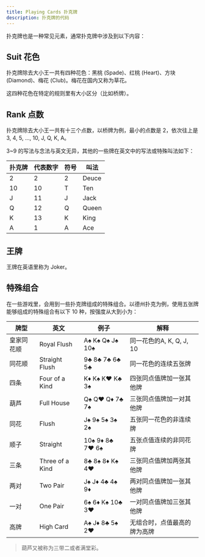 ```yaml
---
title: Playing Cards 扑克牌
description: 扑克牌的代码
---
```


扑克牌也是一种常见元素，通常扑克牌中涉及到以下内容：

## Suit 花色

扑克牌除去大小王一共有四种花色：黑桃 (Spade)、红桃 (Heart)、方块 (Diamond)、梅花 (Club)。梅花在国内又称为草花。

这四种花色在特定的规则里有大小区分（比如桥牌）。

## Rank 点数

扑克牌除去大小王一共有十三个点数，以桥牌为例，最小的点数是 2，依次往上是 3, 4, 5, ..., 10, J, Q, K, A。

3~9 的写法与念法与英文无异，其他的一些牌在英文中的写法或特殊叫法如下：

| 扑克牌 | 代表数字 | 符号 | 叫法 |
| ----- | --- | --- | --- |
| 2 | 2 | 2 | Deuce |
| 10 | 10 | T | Ten |
| J | 11 | J | Jack |
| Q | 12 | Q | Queen |
| K | 13 | K | King |
| A | 1 | A | Ace |

## 王牌

王牌在英语里称为 Joker。

## 特殊组合

在一些游戏里，会用到一些扑克牌组成的特殊组合。以德州扑克为例，使用五张牌能够组成的特殊组合有以下 10 种，按强度从大到小为：

| 牌型        | 英文             | 例子                | 解释                       |
|-------------|------------------|---------------------|---------------------------|
| 皇家同花顺  | Royal Flush      | A♠ K♠ Q♠ J♠ 10♠    | 同一花色的A, K, Q, J, 10     |
| 同花顺      | Straight Flush   | 9♣ 8♣ 7♣ 6♣ 5♣     | 同一花色的连续五张牌         |
| 四条        | Four of a Kind   | K♦ K♠ K♥ K♣ 3♠     | 四张同点值牌加一张其他牌     |
| 葫芦        | Full House       | Q♠ Q♥ Q♦ 7♣ 7♠     | 三张同点值牌加一对其他牌     |
| 同花        | Flush            | J♠ 9♠ 5♠ 3♠ 2♠     | 五张同一花色的非连续牌       |
| 顺子        | Straight         | 10♠ 9♦ 8♣ 7♥ 6♠    | 五张点值连续的非同花牌       |
| 三条        | Three of a Kind  | 8♣ 8♠ 8♦ K♠ 4♥    | 三张同点值牌加两张其他牌     |
| 两对        | Two Pair         | J♠ J♦ 4♣ 4♠ 9♦    | 两对同点值牌加一张其他牌     |
| 一对        | One Pair         | 6♠ 6♦ K♠ 10♣ 3♥   | 一对同点值牌加三张其他牌     |
| 高牌        | High Card        | A♠ J♦ 8♣ 5♠ 2♥    | 无组合时，点值最高的牌为高牌  |

> 葫芦又被称为三带二或者满堂彩。

